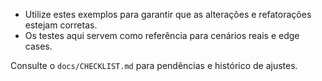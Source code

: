 - Utilize estes exemplos para garantir que as alterações e refatorações estejam corretas.
- Os testes aqui servem como referência para cenários reais e edge cases.

Consulte o `docs/CHECKLIST.md` para pendências e histórico de ajustes.
